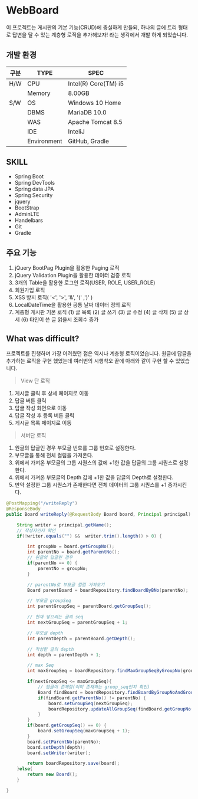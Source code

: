 # WebBoard

이 프로젝트는 게시판의 기본 기능(CRUD)에 충실하게 만들되,
하나의 글에 트리 형태로 답변을 달 수 있는 계층형 로직을 추가해보자! 라는 생각에서 개발 하게 되었습니다.

## 개발 환경

| 구분 | TYPE | SPEC |
|--------|--------|--------|
|H/W     |CPU   |    Intel(R) Core(TM) i5    |
|     |Memory        |  8.00GB     |
|S/W     |OS   |    Windows 10 Home    |
|     |DBMS        |  MariaDB 10.0     |
|     |WAS        | Apache Tomcat 8.5     |
|     |IDE        |InteliJ    |
|     |Environment        | GitHub, Gradle     |



##  SKILL
- Spring Boot
- Spring DevTools
- Spring data JPA
- Spring Security
- jquery
- BootStrap
- AdminLTE
- Handelbars
- Git
- Gradle

## 주요 기능

1. jQuery BootPag Plugin을 활용한 Paging 로직
2. jQuery Validation Plugin을 활용한 데이터 검증 로직
2. 3개의 Table을 활용한 로그인 로직(USER, ROLE, USER_ROLE)
3. 회원가입 로직
4. XSS 방지 로직( '<', '>', '&', '(' ,')' )
5. LocalDateTime을 활용한 공통 날짜 데이터 정의 로직
6. 계층형 게시판 기본 로직
(1) 글 목록
(2) 글 쓰기
(3) 글 수정
(4) 글 삭제
(5) 글 상세
(6) 타인이 쓴 글 읽을시 조회수 증가

## What was difficult?
프로젝트를 진행하며 가장 어려웠던 점은 역시나 계층형 로직이었습니다.
원글에 답글을 추가하는 로직을 구현 했었는데 여러번의 시행착오 끝에 아래와 같이 구현 할 수 있었습니다.

> View 단 로직
1. 게시글 클릭 후 상세 페이지로 이동
2. 답글 버튼 클릭
3. 답글 작성 화면으로 이동
4. 답글 작성 후 등록 버튼 클릭
5. 게시글 목록 페이지로 이동

> 서버단 로직
1. 원글의 답글인 경우 부모글 번호를 그룹 번호로 설정한다.
2. 부모글을 통해 전체 컬럼을 가져온다.
3. 위에서 가져온 부모글의 그룹 시퀀스의 값에 +1한 값을 답글의 그룹 시퀀스로 설정한다.
4. 위에서 가져온 부모글의 Depth 값에 +1한 값을 답글의 Depth로 설정한다.
5. 만약 설정한 그룹 시퀀스가 존재한다면 전체 데이터의 그룹 시퀀스를 +1 증가시킨다.


```java
@PostMapping("/writeReply")
@ResponseBody
public Board writeReply(@RequestBody Board board, Principal principal) {

	String writer = principal.getName();
	// 작성자인지 확인
	if(!writer.equals("") &&  writer.trim().length() > 0) {

		int groupNo = board.getGroupNo();
		int parentNo = board.getParentNo();
		// 원글의 답글인 경우
		if(parentNo == 0) {
			parentNo = groupNo;
		}

		// parentNo로 부모글 컬럼 가져오기
		Board parentBoard = boardRepository.findBoardByBNo(parentNo);

		// 부모글 groupSeq
		int parentGroupSeq = parentBoard.getGroupSeq();

		// 현재 넣으려는 글의 seq
		int nextGroupSeq = parentGroupSeq + 1;

		// 부모글 depth
		int parentDepth = parentBoard.getDepth();

		// 작성한 글의 depth
		int depth = parentDepth + 1;

		// max Seq
		int maxGroupSeq = boardRepository.findMaxGroupSeqByGroupNo(groupNo);

		if(nextGroupSeq <= maxGroupSeq){
			// 답글이 존재함(이미 존재하는 group_seq인지 확인)
			Board findBoard = boardRepository.findBoardByGroupNoAndGroupSeq(groupNo,nextGroupSeq);
			if(findBoard.getParentNo() != parentNo) {
				board.setGroupSeq(nextGroupSeq);
				boardRepository.updateAllGroupSeq(findBoard.getGroupNo(), findBoard.getGroupSeq());
			}
		}
		if(board.getGroupSeq() == 0) {
			board.setGroupSeq(maxGroupSeq + 1);
		}
		board.setParentNo(parentNo);
		board.setDepth(depth);
		board.setWriter(writer);

		return boardRepository.save(board);
	}else{
		return new Board();
	}

}
```

